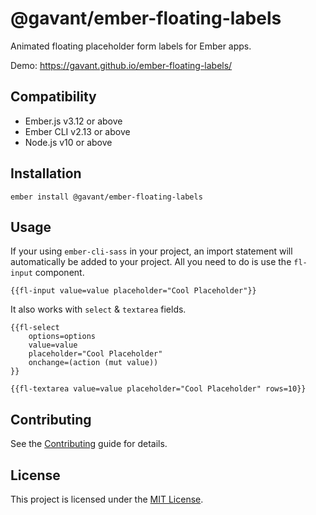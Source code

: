# @gavant/ember-floating-labels

Animated floating placeholder form labels for Ember apps.

Demo: https://gavant.github.io/ember-floating-labels/

Compatibility
------------------------------------------------------------------------------

* Ember.js v3.12 or above
* Ember CLI v2.13 or above
* Node.js v10 or above


Installation
------------------------------------------------------------------------------

```
ember install @gavant/ember-floating-labels
```

Usage
------------------------------------------------------------------------------

If your using `ember-cli-sass` in your project, an import statement will automatically be added to your project.
All you need to do is use the `fl-input` component.
```
{{fl-input value=value placeholder="Cool Placeholder"}}
```

It also works with `select` & `textarea` fields.

```
{{fl-select
    options=options
    value=value
    placeholder="Cool Placeholder"
    onchange=(action (mut value))
}}
```

```
{{fl-textarea value=value placeholder="Cool Placeholder" rows=10}}
```

Contributing
------------------------------------------------------------------------------

See the [Contributing](CONTRIBUTING.md) guide for details.


License
------------------------------------------------------------------------------

This project is licensed under the [MIT License](LICENSE.md).
